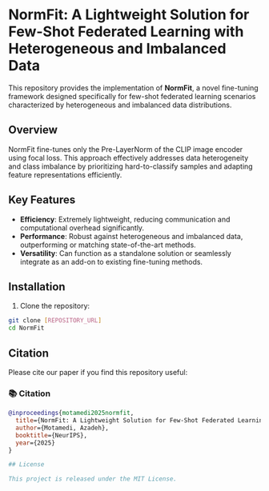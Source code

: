 # NormFit: A Lightweight Solution for Few-Shot Federated Learning with Heterogeneous and Imbalanced Data

This repository provides the implementation of **NormFit**, a novel fine-tuning framework designed specifically for few-shot federated learning scenarios characterized by heterogeneous and imbalanced data distributions.

## Overview

NormFit fine-tunes only the Pre-LayerNorm of the CLIP image encoder using focal loss. This approach effectively addresses data heterogeneity and class imbalance by prioritizing hard-to-classify samples and adapting feature representations efficiently.

## Key Features

- **Efficiency**: Extremely lightweight, reducing communication and computational overhead significantly.
- **Performance**: Robust against heterogeneous and imbalanced data, outperforming or matching state-of-the-art methods.
- **Versatility**: Can function as a standalone solution or seamlessly integrate as an add-on to existing fine-tuning methods.



## Installation

1. Clone the repository:

```bash
git clone [REPOSITORY_URL]
cd NormFit
```



## Citation

Please cite our paper if you find this repository useful:

### 📚 Citation
```bibtex
@inproceedings{motamedi2025normfit,
  title={NormFit: A Lightweight Solution for Few-Shot Federated Learning with Non-IID Data},
  author={Motamedi, Azadeh},
  booktitle={NeurIPS},
  year={2025}
}

## License

This project is released under the MIT License.

